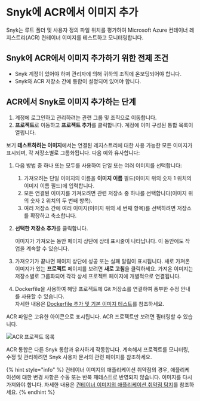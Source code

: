 # Snyk에 ACR에서 이미지 추가

Snyk는 루트 폴더 및 사용자 정의 파일 위치를 평가하여 Microsoft Azure 컨테이너 레지스트리(ACR) 컨테이너 이미지를 테스트하고 모니터링합니다.

## Snyk에 ACR에서 이미지 추가하기 위한 전제 조건

* Snyk 계정이 있어야 하며 관리자에 의해 귀하의 조직에 온보딩되어야 합니다.
* Snyk와 ACR 저장소 간에 통합이 설정되어 있어야 합니다.

## ACR에서 Snyk로 이미지 추가하는 단계

1. 계정에 로그인하고 관리하려는 관련 그룹 및 조직으로 이동합니다.
2. **프로젝트**로 이동하고 **프로젝트 추가**를 클릭합니다. 계정에 이미 구성된 통합 목록이 열립니다.

보기 **테스트하려는 이미지**에서는 연결된 레지스트리에 대한 사용 가능한 모든 이미지가 표시되며, 각 저장소별로 그룹화됩니다. 다음 예와 유사합니다:

1. 다음 방법 중 하나 또는 모두를 사용하여 단일 또는 여러 이미지를 선택합니다:
   1. 가져오려는 단일 이미지의 이름을 **이미지 이름** 필드(이미지 위의 숫자 1 위치의 이미지 이름 필드)에 입력합니다.
   2. 모든 연결된 이미지를 가져오려면 관련 저장소 중 하나를 선택합니다(이미지 위의 숫자 2 위치의 두 번째 항목).
   3. 여러 저장소 간에 여러 이미지(이미지 위의 세 번째 항목)를 선택하려면 저장소를 확장하고 축소합니다.
2. **선택한 저장소 추가**를 클릭합니다.

    이미지가 가져오는 동안 페이지 상단에 상태 표시줄이 나타납니다. 이 동안에도 작업을 계속할 수 있습니다.
3. 가져오기가 끝나면 페이지 상단에 성공 또는 실패 알림이 표시됩니다. 새로 가져온 이미지가 있는 **프로젝트** 페이지를 보려면 **새로 고침**을 클릭하세요. 가져온 이미지는 저장소별로 그룹화되어 각각 상세 프로젝트 페이지에 개별적으로 연결됩니다.
4. Dockerfile을 사용하여 해당 프로젝트에 Git 저장소를 연결하여 풍부한 수정 안내를 사용할 수 있습니다.\
   자세한 내용은 [Dockerfile 추가 및 기본 이미지 테스트](../../scan-your-dockerfile/detect-vulnerable-base-images-from-your-dockerfile.md)를 참조하세요.

ACR 파일은 고유한 아이콘으로 표시됩니다. ACR 프로젝트만 보려면 필터링할 수 있습니다.

![ACR 프로젝트 목록](<../../../../.gitbook/assets/image (4) (3) (3) (3) (3) (4) (4) (5) (4) (1) (1) (1) (1) (1) (1) (1) (1) (1) (1) (1) (1) (1) (1) (1) (1) (1) (1) (1) (1) (1) (1) (1) (1) (1) (1) (1) (1) (1) (1) (1) (1) (1) (1) (1) (1) (1) (1) (1) (1) (1) (1) (1) (1) (1) (1) (1) (1) (1) (1) (1) (4).png>)

ACR 통합은 다른 Snyk 통합과 유사하게 작동합니다. 계속해서 프로젝트를 모니터링, 수정 및 관리하려면 Snyk 사용자 문서의 관련 페이지를 참조하세요.

{% hint style="info" %}
컨테이너 이미지의 애플리케이션 취약점의 경우, 애플리케이션에 대한 변경 사항은 수동 또는 반복 재테스트로 반영되지 않습니다. 이미지를 다시 가져와야 합니다. 자세한 내용은 [컨테이너 이미지의 애플리케이션 취약점 탐지](../../use-snyk-container/detect-application-vulnerabilities-in-container-images.md)를 참조하세요. 
{% endhint %}
